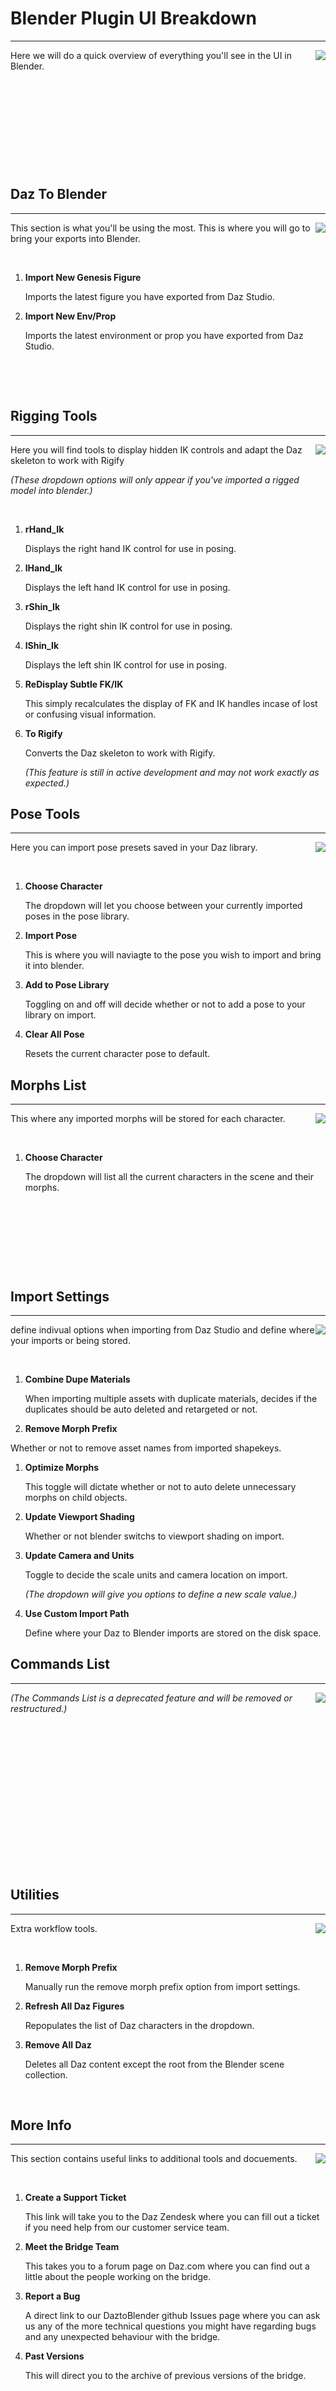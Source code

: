 # Blender Plugin UI Breakdown
---

<div style="float: right;"><img src="./../img/BlenderSideBarUI.PNG"></div>
Here we will do a quick overview of everything you'll see in the UI in Blender.

<p>&nbsp;</p>
<p>&nbsp;</p>
<p>&nbsp;</p>
<p>&nbsp;</p>
<p>&nbsp;</p>

## Daz To Blender
---

<div style="float: right;"><img src="./../img/BlenderSideBarUIDazToBlender.PNG"></div>
 This section is what you'll be using the most. This is where you will go to bring your exports into Blender.

<p>&nbsp;</p>

1. **Import New Genesis Figure**
   
   Imports the latest figure you have exported from Daz Studio.

2. **Import New Env/Prop**
   
   Imports the latest environment or prop you have exported from Daz Studio.

   <p>&nbsp;</p>
   <p>&nbsp;</p>

## Rigging Tools
---

<div style="float: right;"><img src="./../img/BlenderSideBarUIRiggingTools.PNG"></div>
Here you will find tools to display hidden IK controls and adapt the Daz skeleton to work with Rigify

*(These dropdown options will only appear if you've imported a rigged model into blender.)*

<p>&nbsp;</p>

1. **rHand_Ik**
   
   Displays the right hand IK control for use in posing.

2. **lHand_Ik**
   
   Displays the left hand IK control for use in posing.


3. **rShin_Ik**
   
   Displays the right shin IK control for use in posing.


4. **lShin_Ik**
   
   Displays the left shin IK control for use in posing.


5. **ReDisplay Subtle FK/IK**
   
   This simply recalculates the display of FK and IK handles incase of lost or confusing visual information.

6. **To Rigify**
   
   Converts the Daz skeleton to work with Rigify.

   *(This feature is still in active development and may not work exactly as expected.)*

## Pose Tools
---

<div style="float: right;"><img src="./../img/BlenderSideBarUIPoseTools.PNG"></div>
Here you can import pose presets saved in your Daz library.

<p>&nbsp;</p>

1. **Choose Character**
   
   The dropdown will let you choose between your currently imported poses in the pose library.

2. **Import Pose**
   
   This is where you will naviagte to the pose you wish to import and bring it into blender.

3. **Add to Pose Library**
   
   Toggling on and off will decide whether or not to add a pose to your library on import.

4. **Clear All Pose**
   
   Resets the current character pose to default.

## Morphs List
---

<div style="float: right;"><img src="./../img/BlenderSideBarUIMorphsList.PNG"></div>
This where any imported morphs will be stored for each character.

<p>&nbsp;</p>

1. **Choose Character**
   
   The dropdown will list all the current characters in the scene and their morphs.

<p>&nbsp;</p>
<p>&nbsp;</p>
<p>&nbsp;</p>
<p>&nbsp;</p>

## Import Settings
---

<div style="float: right;"><img src="./../img/BlenderSideBarUIImportSettings.PNG"></div>
define indivual options when importing from Daz Studio and define where your imports or being stored.

<p>&nbsp;</p>

1. **Combine Dupe Materials**
   
   When importing multiple assets with duplicate materials, decides if the duplicates should be auto deleted and retargeted or not. 

1. **Remove Morph Prefix**
   
  Whether or not to remove asset names from imported shapekeys.

1. **Optimize Morphs**
   
   This toggle will dictate whether or not to auto delete unnecessary morphs on child objects.

1. **Update Viewport Shading**
   
   Whether or not blender switchs to viewport shading on import. 

1. **Update Camera and Units**
   
   Toggle to decide the scale units and camera location on import.

   *(The dropdown will give you options to define a new scale value.)* 

2. **Use Custom Import Path**
   
   Define where your Daz to Blender imports are stored on the disk space. 

## Commands List
---

<div style="float: right;"><img src="./../img/BlenderSideBarUICommandsList.PNG"></div>

*(The Commands List is a deprecated feature and will be removed or restructured.)*

<p>&nbsp;</p>
<p>&nbsp;</p>
<p>&nbsp;</p>
<p>&nbsp;</p>
<p>&nbsp;</p>
<p>&nbsp;</p>
<p>&nbsp;</p>
<p>&nbsp;</p>

## Utilities
---

<div style="float: right;"><img src="./../img/BlenderSideBarUIUtilities.PNG"></div>
Extra workflow tools. 

<p>&nbsp;</p>

1. **Remove Morph Prefix**
   
   Manually run the remove morph prefix option from import settings.

2. **Refresh All Daz Figures**
   
   Repopulates the list of Daz characters in the dropdown.

3. **Remove All Daz**
   
   Deletes all Daz content except the root from the Blender scene collection.

   <p>&nbsp;</p>

## More Info
---

<div style="float: right;"><img src="./../img/BlenderSideBarUIMoreInfo.PNG"></div>
This section contains useful links to additional tools and docuements.

<p>&nbsp;</p>

1. **Create a Support Ticket**
   
   This link will take you to the Daz Zendesk where you can fill out a ticket if you need help from our customer service team.

2. **Meet the Bridge Team**

    This takes you to a forum page on Daz.com where you can find out a little about the people working on the bridge.
   
3. **Report a Bug**
   
   A direct link to our DaztoBlender github Issues page where you can ask us any of the more technical questions you might have regarding bugs and any unexpected behaviour with the bridge.

4. **Past Versions**

    This will direct you to the archive of previous versions of the bridge.